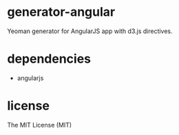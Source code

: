 # generator-angular
Yeoman generator for AngularJS app with d3.js directives.

# dependencies

* angularjs

# license
The MIT License (MIT)